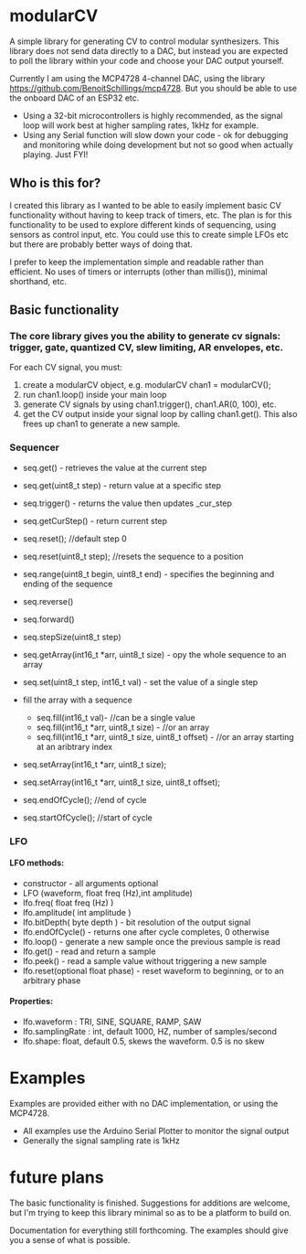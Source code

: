 # modularCV

A simple library for generating CV to control modular synthesizers. This library does not send data directly to a DAC, but instead you are expected to poll the library within your code and choose your DAC output yourself. 

Currently I am using the MCP4728 4-channel DAC, using the library https://github.com/BenoitSchillings/mcp4728. But you should be able to use the onboard DAC of an ESP32 etc. 
* Using a 32-bit microcontrollers is highly recommended, as the signal loop will work best at higher sampling rates, 1kHz for example.
* Using any Serial function will slow down your code - ok for debugging and monitoring while doing development but not so good when actually playing. Just FYI!

## Who is this for?

I created this library as I wanted to be able to easily implement basic CV functionality without having to keep track of timers, etc. The plan is for this functionality to be used to explore different kinds of sequencing, using sensors as control input, etc. You could use this to create simple LFOs etc but there are probably better ways of doing that.

I prefer to keep the implementation simple and readable rather than efficient. No uses of timers or interrupts (other than millis()), minimal shorthand, etc.

## Basic functionality

### The core library gives you the ability to generate cv signals: trigger, gate, quantized CV, slew limiting, AR envelopes, etc.

For each CV signal, you must:
1. create a modularCV object, e.g. modularCV chan1 = modularCV();
2. run chan1.loop() inside your main loop
3. generate CV signals by using chan1.trigger(), chan1.AR(0, 100), etc.
4. get the CV output inside your signal loop by calling chan1.get(). This also frees up chan1 to generate a new sample.

### Sequencer
* seq.get() - retrieves the value at the current step  
* seq.get(uint8_t step) - return value at a specific step  
* seq.trigger() - returns the value then updates _cur_step 
* seq.getCurStep() - return current step
    
* seq.reset(); //default step 0
* seq.reset(uint8_t step); //resets the sequence to a position

* seq.range(uint8_t begin, uint8_t end) - specifies the beginning and ending of the sequence
* seq.reverse()
* seq.forward()
* seq.stepSize(uint8_t step)
* seq.getArray(int16_t *arr, uint8_t size) - opy the whole sequence to an array

* seq.set(uint8_t step, int16_t val) - set the value of a single step
    
* fill the array with a sequence  
    * seq.fill(int16_t val)- //can be a single value
    * seq.fill(int16_t *arr, uint8_t size) - //or an array
    * seq.fill(int16_t *arr, uint8_t size, uint8_t offset) - //or an array starting at an aribtrary index

* seq.setArray(int16_t *arr, uint8_t size);
* seq.setArray(int16_t *arr, uint8_t size, uint8_t offset);

* seq.endOfCycle();  //end of cycle
* seq.startOfCycle(); //start of cycle

### LFO
#### LFO methods:
* constructor - all arguments optional
* LFO (waveform, float freq (Hz),int amplitude)
* lfo.freq( float freq (Hz) )
* lfo.amplitude( int amplitude )
* lfo.bitDepth( byte depth ) - bit resolution of the output signal
* lfo.endOfCycle() - returns one after cycle completes, 0 otherwise
* lfo.loop() - generate a new sample once the previous sample is read
* lfo.get() - read and return a sample
* lfo.peek() - read a sample value without triggering a new sample
* lfo.reset(optional float phase) - reset waveform to beginning, or to an arbitrary phase

#### Properties:
* lfo.waveform : TRI, SINE, SQUARE, RAMP, SAW
* lfo.samplingRate : int, default 1000, HZ, number of samples/second
* lfo.shape: float, default 0.5, skews the waveform. 0.5 is no skew

# Examples
Examples are provided either with no DAC implementation, or using the MCP4728.
* All examples use the Arduino Serial Plotter to monitor the signal output
* Generally the signal sampling rate is 1kHz

# future plans

The basic functionality is finished. Suggestions for additions are welcome, but I'm trying to keep this library minimal so as to be a platform to build on.

Documentation for everything still forthcoming. The examples should give you a sense of what is possible.

